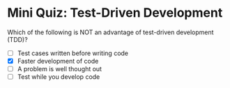 # Mini Quiz: Test-Driven Development

Which of the following is NOT an advantage of test-driven development (TDD)?
- [ ] Test cases written before writing code
- [x] Faster development of code
- [ ] A problem is well thought out
- [ ] Test while you develop code

